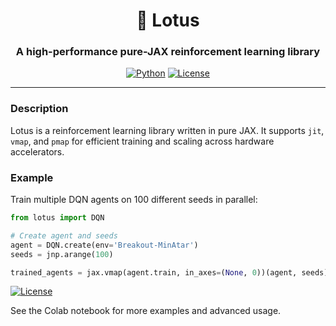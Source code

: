 <div align="center">

  <h1> 🪷 Lotus</h1>
  
  <h3>A high-performance pure-JAX reinforcement learning library</h3>
  
  [![Python](https://img.shields.io/badge/Python-3.10-blue.svg)](https://www.python.org/)
  [![License](https://img.shields.io/badge/License-Apache%202.0-orange.svg)](https://opensource.org/licenses/Apache-2.0)

</div>

---

### Description

Lotus is a reinforcement learning library written in pure JAX. It supports `jit`, `vmap`, and `pmap` for efficient training and scaling across hardware accelerators.

### Example

Train multiple DQN agents on 100 different seeds in parallel:

```python
from lotus import DQN

# Create agent and seeds
agent = DQN.create(env='Breakout-MinAtar')
seeds = jnp.arange(100)

trained_agents = jax.vmap(agent.train, in_axes=(None, 0))(agent, seeds)
```

[![License](https://colab.research.google.com/assets/colab-badge.svg)](https://github.com/Auxeno/lotus/tree/main)

See the Colab notebook for more examples and advanced usage.